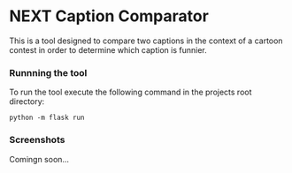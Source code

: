 # NEXT Caption Comparator
This is a tool designed to compare two captions in the context of a cartoon contest in order to determine which caption is funnier.

### Runnning the tool

To run the tool execute the following command in the projects root directory:

`python -m flask run`

### Screenshots

Comingn soon...
